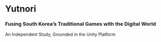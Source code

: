# Yutnori 
### Fusing South Korea’s Traditional Games with the Digital World
An Independent Study, Grounded in the Unity Platform

